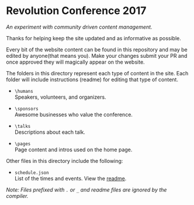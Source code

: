 # Revolution Conference 2017 

*An experiment with community driven content management.*

Thanks for helping keep the site updated and as informative as possible. 

Every bit of the website content can be found in this repository and may be edited by anyone(that means you). Make your changes submit your PR and once approved they will magically appear on the website.

The folders in this directory represent each type of content in the site. Each folder will include instructions (readme) for editing that type of content.

- `\humans`<br>
Speakers, volunteers, and organizers.

- `\sponsors`<br>
Awesome businesses who value the conference.

- `\talks`<br>
Descriptions about each talk.

- `\pages`<br>
Page content and intros used on the home page.

Other files in this directory include the following:

- `schedule.json` <br>List of the times and events. View the <a href="schedule.json.md">readme</a>.


*Note: Files prefixed with `.` or `_` and readme files are ignored by the compiler.*
